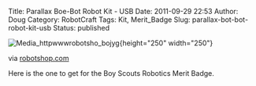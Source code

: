 Title: Parallax Boe-Bot Robot Kit - USB
Date: 2011-09-29 22:53
Author: Doug
Category: RobotCraft
Tags: Kit, Merit_Badge
Slug: parallax-bot-bot-robot-kit-usb
Status: published

![Media_httpwwwrobotsho_bojyg](http://posterous.com/getfile/files.posterous.com/littleideas/mpthbjEAvjwCIHIAwffBktparAroeIaqqybxziIDlEpHfyDcfFvHIDttkCoo/media_httpwwwrobotsho_boJyG.jpg.scaled500.jpg){height="250" width="250"}

via [robotshop.com](http://www.robotshop.com/parallax-boe-bot-robot-kit-usb-version.html?utm_source=google&utm_medium=base&utm_campaign=BingShopping)

Here is the one to get for the Boy Scouts Robotics Merit Badge.
